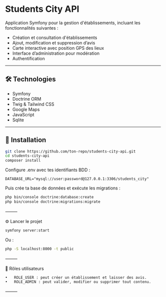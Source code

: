 # Students City API

Application Symfony pour la gestion d'établissements, incluant les fonctionnalités suivantes :

- Création et consultation d'établissements
- Ajout, modification et suppression d’avis
- Carte interactive avec position GPS des lieux
- Interface d’administration pour modération
- Authentification

---

## 🛠️ Technologies

- Symfony
- Doctrine ORM
- Twig & Tailwind CSS
- Google Maps
- JavaScript
- Sqlite

---

## 🚀 Installation

```bash
git clone https://github.com/ton-repo/students-city-api.git
cd students-city-api
composer install
```

Configure .env avec tes identifiants BDD :

```.env
DATABASE_URL="mysql://user:password@127.0.0.1:3306/students_city"
````

Puis crée ta base de données et exécute les migrations :

```bash
php bin/console doctrine:database:create
php bin/console doctrine:migrations:migrate
```

⸻

⚙️ Lancer le projet

```bash
symfony server:start
```

Ou :

```bash
php -S localhost:8000 -t public
```

⸻

👤 Rôles utilisateurs

    •	ROLE_USER : peut créer un établissement et laisser des avis.
	•	ROLE_ADMIN : peut valider, modifier ou supprimer tout contenu.

⸻
